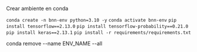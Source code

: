 Crear ambiente en conda

`conda create -n bnn-env python=3.10 -y`
`conda activate bnn-env`
`pip install tensorflow==2.13.0`
`pip install tensorflow-probability==0.21.0`
`pip install keras==2.13.1`
`pip install -r requirements/requirements.txt`

conda remove --name ENV_NAME --all